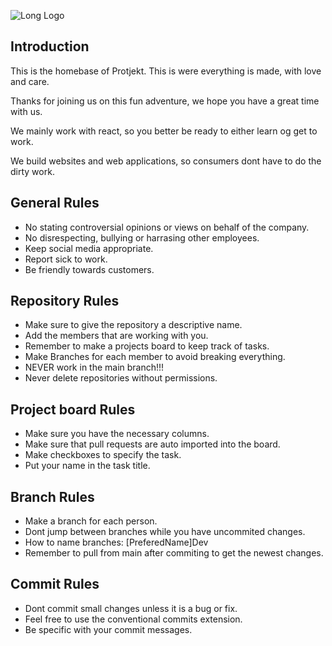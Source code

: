 ![Long Logo](https://www.protjekt.tk/static/media/Protjekt.a4c01349a47118e2bf4b86bc5dfedd5e.svg)

## Introduction

This is the homebase of Protjekt. This is were everything is made, with love and care.

Thanks for joining us on this fun adventure, we hope you have a great time with us.

We mainly work with react, so you better be ready to either learn og get to work.

We build websites and web applications, so consumers dont have to do the dirty work.


## General Rules

* No stating controversial opinions or views on behalf of the company.
* No disrespecting, bullying or harrasing other employees.
* Keep social media appropriate.
* Report sick to work.
* Be friendly towards customers.

## Repository Rules

* Make sure to give the repository a descriptive name.
* Add the members that are working with you.
* Remember to make a projects board to keep track of tasks.
* Make Branches for each member to avoid breaking everything.
* NEVER work in the main branch!!!
* Never delete repositories without permissions.

## Project board Rules

* Make sure you have the necessary columns.
* Make sure that pull requests are auto imported into the board. 
* Make checkboxes to specify the task.
* Put your name in the task title.

## Branch Rules

* Make a branch for each person.
* Dont jump between branches while you have uncommited changes.
* How to name branches: [PreferedName]Dev
* Remember to pull from main after commiting to get the newest changes.

## Commit Rules

* Dont commit small changes unless it is a bug or fix.
* Feel free to use the conventional commits extension.
* Be specific with your commit messages.

<!--

**Here are some ideas to get you started:**

🙋‍♀️ A short introduction - what is your organization all about?
🌈 Contribution guidelines - how can the community get involved?
👩‍💻 Useful resources - where can the community find your docs? Is there anything else the community should know?
🍿 Fun facts - what does your team eat for breakfast?
🧙 Remember, you can do mighty things with the power of [Markdown](https://docs.github.com/github/writing-on-github/getting-started-with-writing-and-formatting-on-github/basic-writing-and-formatting-syntax)
-->
